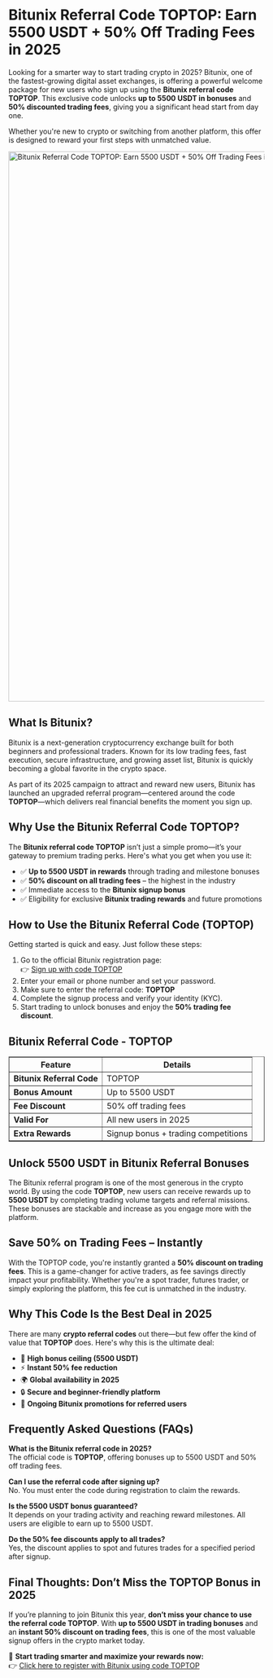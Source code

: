 <h1>Bitunix Referral Code TOPTOP: Earn 5500 USDT + 50% Off Trading Fees in 2025</h1>

<p>Looking for a smarter way to start trading crypto in 2025? Bitunix, one of the fastest-growing digital asset exchanges, is offering a powerful welcome package for new users who sign up using the <strong>Bitunix referral code TOPTOP</strong>. This exclusive code unlocks <strong>up to 5500 USDT in bonuses</strong> and <strong>50% discounted trading fees</strong>, giving you a significant head start from day one.</p>

<p>Whether you're new to crypto or switching from another platform, this offer is designed to reward your first steps with unmatched value.</p>

<img src="https://images.mirror-media.xyz/publication-images/PqY3G6q0Fb4clQ7zcwlsL.png" alt="Bitunix Referral Code TOPTOP: Earn 5500 USDT + 50% Off Trading Fees in 2025" width="1080">

<h2>What Is Bitunix?</h2>
<p>Bitunix is a next-generation cryptocurrency exchange built for both beginners and professional traders. Known for its low trading fees, fast execution, secure infrastructure, and growing asset list, Bitunix is quickly becoming a global favorite in the crypto space.</p>
<p>As part of its 2025 campaign to attract and reward new users, Bitunix has launched an upgraded referral program—centered around the code <strong>TOPTOP</strong>—which delivers real financial benefits the moment you sign up.</p>

<h2>Why Use the Bitunix Referral Code TOPTOP?</h2>
<p>The <strong>Bitunix referral code TOPTOP</strong> isn’t just a simple promo—it’s your gateway to premium trading perks. Here's what you get when you use it:</p>
<ul>
<li>✅ <strong>Up to 5500 USDT in rewards</strong> through trading and milestone bonuses</li>
<li>✅ <strong>50% discount on all trading fees</strong> – the highest in the industry</li>
<li>✅ Immediate access to the <strong>Bitunix signup bonus</strong></li>
<li>✅ Eligibility for exclusive <strong>Bitunix trading rewards</strong> and future promotions</li>
</ul>

<h2>How to Use the Bitunix Referral Code (TOPTOP)</h2>
<p>Getting started is quick and easy. Just follow these steps:</p>
<ol>
<li>Go to the official Bitunix registration page:<br>👉 <a href="https://www.bitunix.com/register?vipCode=TOPTOP" target="_blank">Sign up with code TOPTOP</a></li>
<li>Enter your email or phone number and set your password.</li>
<li>Make sure to enter the referral code: <strong>TOPTOP</strong></li>
<li>Complete the signup process and verify your identity (KYC).</li>
<li>Start trading to unlock bonuses and enjoy the <strong>50% trading fee discount</strong>.</li>
</ol>

<h2>Bitunix Referral Code - TOPTOP</h2>
<table border="1" cellpadding="8" cellspacing="0">
<thead>
<tr><th><strong>Feature</strong></th><th><strong>Details</strong></th></tr>
</thead>
<tbody>
<tr><td><strong>Bitunix Referral Code</strong></td><td>TOPTOP</td></tr>
<tr><td><strong>Bonus Amount</strong></td><td>Up to 5500 USDT</td></tr>
<tr><td><strong>Fee Discount</strong></td><td>50% off trading fees</td></tr>
<tr><td><strong>Valid For</strong></td><td>All new users in 2025</td></tr>
<tr><td><strong>Extra Rewards</strong></td><td>Signup bonus + trading competitions</td></tr>
</tbody>
</table>

<h2>Unlock 5500 USDT in Bitunix Referral Bonuses</h2>
<p>The Bitunix referral program is one of the most generous in the crypto world. By using the code <strong>TOPTOP</strong>, new users can receive rewards up to <strong>5500 USDT</strong> by completing trading volume targets and referral missions. These bonuses are stackable and increase as you engage more with the platform.</p>

<h2>Save 50% on Trading Fees – Instantly</h2>
<p>With the TOPTOP code, you're instantly granted a <strong>50% discount on trading fees</strong>. This is a game-changer for active traders, as fee savings directly impact your profitability. Whether you're a spot trader, futures trader, or simply exploring the platform, this fee cut is unmatched in the industry.</p>

<h2>Why This Code Is the Best Deal in 2025</h2>
<p>There are many <strong>crypto referral codes</strong> out there—but few offer the kind of value that <strong>TOPTOP</strong> does. Here's why this is the ultimate deal:</p>
<ul>
<li>💸 <strong>High bonus ceiling (5500 USDT)</strong></li>
<li>⚡ <strong>Instant 50% fee reduction</strong></li>
<li>🌍 <strong>Global availability in 2025</strong></li>
<li>🔒 <strong>Secure and beginner-friendly platform</strong></li>
<li>🎁 <strong>Ongoing Bitunix promotions for referred users</strong></li>
</ul>

<h2>Frequently Asked Questions (FAQs)</h2>
<p><strong>What is the Bitunix referral code in 2025?</strong><br>The official code is <strong>TOPTOP</strong>, offering bonuses up to 5500 USDT and 50% off trading fees.</p>

<p><strong>Can I use the referral code after signing up?</strong><br>No. You must enter the code during registration to claim the rewards.</p>

<p><strong>Is the 5500 USDT bonus guaranteed?</strong><br>It depends on your trading activity and reaching reward milestones. All users are eligible to earn up to 5500 USDT.</p>

<p><strong>Do the 50% fee discounts apply to all trades?</strong><br>Yes, the discount applies to spot and futures trades for a specified period after signup.</p>

<h2>Final Thoughts: Don’t Miss the TOPTOP Bonus in 2025</h2>
<p>If you’re planning to join Bitunix this year, <strong>don’t miss your chance to use the referral code TOPTOP</strong>. With <strong>up to 5500 USDT in trading bonuses</strong> and an <strong>instant 50% discount on trading fees</strong>, this is one of the most valuable signup offers in the crypto market today.</p>

<p>🚀 <strong>Start trading smarter and maximize your rewards now:</strong><br>
👉 <a href="https://www.bitunix.com/register?vipCode=TOPTOP" target="_blank">Click here to register with Bitunix using code TOPTOP</a></p>

</body>
</html>
